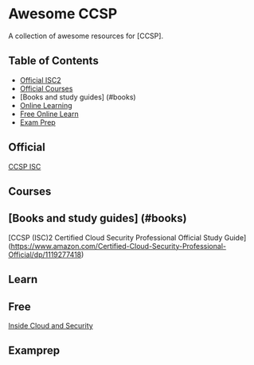 # Awesome CCSP

A collection of awesome resources for [CCSP].

## Table of Contents

- [Official ISC2](#official)
- [Official Courses ](#Courses)
- [Books and study guides] (#books) 
- [Online Learning ](#Learn )
- [Free Online Learn](#Free)
- [Exam Prep](#Exam-Prep)

## Official 
[CCSP ISC](Https://www.isc2.org/landing/ccsp-path) 


## Courses


## [Books and study guides] (#books) 
[CCSP (ISC)2 Certified Cloud Security Professional Official Study Guide] (https://www.amazon.com/Certified-Cloud-Security-Professional-Official/dp/1119277418) 




## Learn 


## Free
[Inside Cloud and Security](https://youtu.be/kFZWMZIy5LM?si=aU7Y0E1o7_K9RV8L) 

## Examprep

